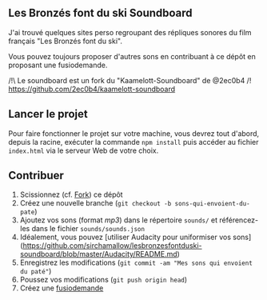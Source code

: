 ## Les Bronzés font du ski Soundboard ##

J'ai trouvé quelques sites perso regroupant des répliques sonores du film français "Les Bronzés font du ski".

Vous pouvez toujours proposer d'autres sons en contribuant à ce dépôt en proposant une fusiodemande.

/!\ Le soundboard est un fork du "Kaamelott-Soundboard" de @2ec0b4 /!\
https://github.com/2ec0b4/kaamelott-soundboard

## Lancer le projet ##

Pour faire fonctionner le projet sur votre machine, vous devrez tout d'abord, depuis la racine, exécuter la commande `npm install` puis accéder au fichier `index.html` via le serveur Web de votre choix.

## Contribuer ##

1. Scissionnez (cf. [Fork](http://bitoduc.fr/#F)) ce dépôt
2. Créez une nouvelle branche (`git checkout -b sons-qui-envoient-du-pate`)
3. Ajoutez vos sons (format _mp3_) dans le répertoire `sounds/` et référencez-les dans le fichier `sounds/sounds.json`
4. Idéalement, vous pouvez [utiliser Audacity pour uniformiser vos sons]
(https://github.com/sirchamallow/lesbronzesfontduski-soundboard/blob/master/Audacity/README.md)
5. Enregistrez les modifications (`git commit -am "Mes sons qui envoient du paté"`)
6. Poussez vos modifications (`git push origin head`)
7. Créez une [fusiodemande](https://github.com/sirchamallow/lesbronzesfontduski-soundboard/pulls)

